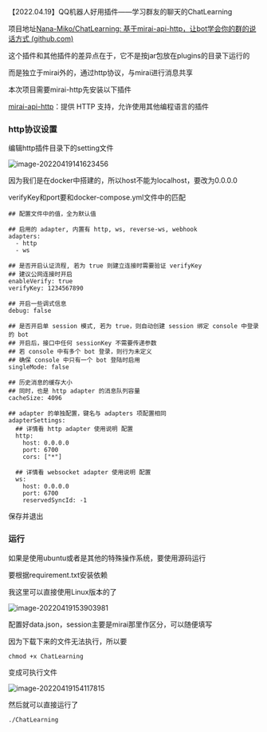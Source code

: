 【2022.04.19】QQ机器人好用插件——学习群友的聊天的ChatLearning

项目地址[Nana-Miko/ChatLearning: 基于mirai-api-http，让bot学会你的群的说话方式 (github.com)](https://github.com/Nana-Miko/ChatLearning)

这个插件和其他插件的差异点在于，它不是按jar包放在plugins的目录下运行的

而是独立于mirai外的，通过http协议，与mirai进行消息共享

本次项目需要mirai-http先安装以下插件

[mirai-api-http](https://github.com/project-mirai/mirai-api-http)：提供 HTTP 支持，允许使用其他编程语言的插件

### http协议设置

编辑http插件目录下的setting文件

![image-20220419141623456](https://i0.hdslb.com/bfs/album/1d1dac2f58310d21ae619b7168f9896fd9a2fd8a.png)

因为我们是在docker中搭建的，所以host不能为localhost，要改为0.0.0.0

verifyKey和port要和docker-compose.yml文件中的匹配

```
## 配置文件中的值，全为默认值

## 启用的 adapter, 内置有 http, ws, reverse-ws, webhook
adapters:
  - http
  - ws

## 是否开启认证流程, 若为 true 则建立连接时需要验证 verifyKey
## 建议公网连接时开启
enableVerify: true
verifyKey: 1234567890

## 开启一些调式信息
debug: false

## 是否开启单 session 模式, 若为 true，则自动创建 session 绑定 console 中登录的 bot
## 开启后，接口中任何 sessionKey 不需要传递参数
## 若 console 中有多个 bot 登录，则行为未定义
## 确保 console 中只有一个 bot 登陆时启用
singleMode: false

## 历史消息的缓存大小
## 同时，也是 http adapter 的消息队列容量
cacheSize: 4096

## adapter 的单独配置，键名与 adapters 项配置相同
adapterSettings:
  ## 详情看 http adapter 使用说明 配置
  http:
    host: 0.0.0.0
    port: 6700
    cors: ["*"]
  
  ## 详情看 websocket adapter 使用说明 配置
  ws:
    host: 0.0.0.0
    port: 6700
    reservedSyncId: -1
```

保存并退出

### 运行

如果是使用ubuntu或者是其他的特殊操作系统，要使用源码运行

要根据requirement.txt安装依赖

我这里可以直接使用Linux版本的了

![image-20220419153903981](https://i0.hdslb.com/bfs/album/c365b746a8114934d621594aad6b917bd89a315c.png)

配置好data.json，session主要是mirai那里作区分，可以随便填写

因为下载下来的文件无法执行，所以要

```
chmod +x ChatLearning
```

变成可执行文件

![image-20220419154117815](https://i0.hdslb.com/bfs/album/f8232186eba70285fb2e4b50c9af65e26d24b72d.png)

然后就可以直接运行了

```
./ChatLearning
```

